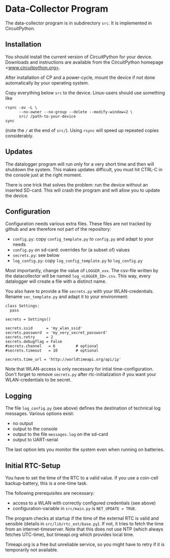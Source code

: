 Data-Collector Program
======================

The data-collector program is in subdirectory `src`. It is implemented
in CircuitPython.


Installation
------------

You should install the current version of CircuitPython for your device.
Downloads and instructions are available from the CircuitPython homepage
<www.circuitpython.org>.

After installation of CP and a power-cycle, mount the device if not done
automatically by your operating system.

Copy everything below `src` to the device. Linux-users should use something
like

    rsync -av -L \
          --no-owner --no-group --delete --modify-window=2 \
          src/ /path-to-your-device
    sync

(note the `/` at the end of `src/`). Using `rsync` will speed up repeated
copies considerably.


Updates
-------

The datalogger program will run only for a very short time and then will
shutdown the system. This makes updates difficult, you must hit CTRL-C in
the console just at the right moment.

There is one trick that solves the problem: run the device without an
inserted SD-card. This will crash the program and will allow you to update
the device.


Configuration
-------------

Configuration needs various extra files. These files are not tracked
by github and are therefore not part of the repository:

  - `config.py`: copy `config_template.py` to `config.py` and adapt to your needs
  - `config.py` on sd-card: overrides for (a subset of) values
  - `secrets.py`: see below
  - `log_config.py`: copy `log_config_template.py` to `log_config.py`

Most importantly, change the value of `LOGGER_xxx`. The csv-file written
by the datacollector will be named `log_<LOGGER_ID>.csv`. This way, every
datalogger will create a file with a distinct name.

You also have to provide a file `secrets.py` with your WLAN-credentials.
Rename `sec_template.py` and adapt it to your environment:

    class Settings:
      pass
    
    secrets = Settings()
    
    secrets.ssid      = 'my_wlan_ssid'
    secrets.password  = 'my_very_secret_password'
    secrets.retry     = 2
    secrets.debugflag = False
    #secrets.channel   = 6         # optional
    #secrets.timeout   = 10        # optional
    
    secrets.time_url = 'http://worldtimeapi.org/api/ip'

Note that WLAN-access is only necessary for intial time-configuration.
Don't forget to remove `secrets.py` after rtc-initialization if you
want your WLAN-credentials to be secret.


Logging
-------

The file `log_config.py` (see above) defines the destination of technical
log messages. Various options exist:

  - no output
  - output to the console
  - output to the file `messages.log` on the sd-card
  - output to UART-serial

The last option lets you monitor the system even when running on batteries.


Initial RTC-Setup
-----------------

You have to set the time of the RTC to a valid value. If you use a coin-cell
backup-battery, this is a one-time task.

The following prerequisites are necessary:

  - access to a WLAN with correctly configured credentials (see above)
  - configuration-variable in `src/main.py` is `NET_UPDATE = TRUE`.

The program checks at startup if the time of the external RTC is valid and
sensible (details in `src/lib/rtc_ext/base.py`). If not, it tries to
fetch the time from an internet-timeserver. Note that this does not
use NTP (which always fetches UTC-time), but timeapi.org which provides
local time.

Timeapi.org is a free but unreliable service, so you might have to retry
if it is temporarily not available.
